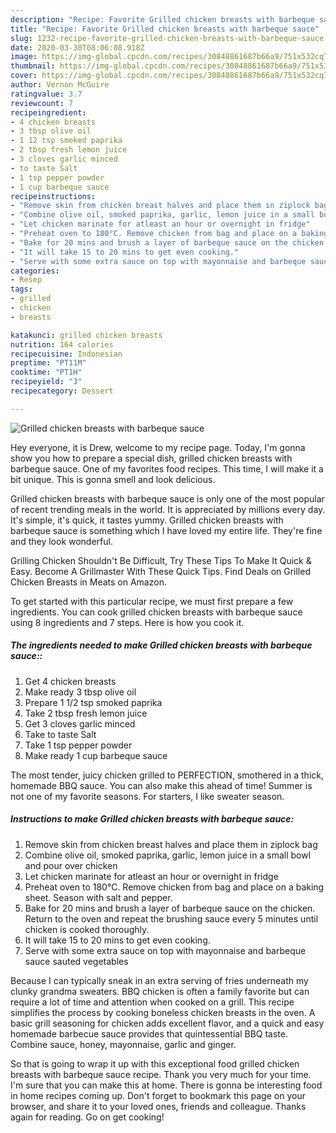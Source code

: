 ```yaml
---
description: "Recipe: Favorite Grilled chicken breasts with barbeque sauce"
title: "Recipe: Favorite Grilled chicken breasts with barbeque sauce"
slug: 1232-recipe-favorite-grilled-chicken-breasts-with-barbeque-sauce
date: 2020-03-30T08:06:08.918Z
image: https://img-global.cpcdn.com/recipes/30848861687b66a9/751x532cq70/grilled-chicken-breasts-with-barbeque-sauce-recipe-main-photo.jpg
thumbnail: https://img-global.cpcdn.com/recipes/30848861687b66a9/751x532cq70/grilled-chicken-breasts-with-barbeque-sauce-recipe-main-photo.jpg
cover: https://img-global.cpcdn.com/recipes/30848861687b66a9/751x532cq70/grilled-chicken-breasts-with-barbeque-sauce-recipe-main-photo.jpg
author: Vernon McGuire
ratingvalue: 3.7
reviewcount: 7
recipeingredient:
- 4 chicken breasts
- 3 tbsp olive oil
- 1 12 tsp smoked paprika
- 2 tbsp fresh lemon juice
- 3 cloves garlic minced
- to taste Salt
- 1 tsp pepper powder
- 1 cup barbeque sauce
recipeinstructions:
- "Remove skin from chicken breast halves and place them in ziplock bag"
- "Combine olive oil, smoked paprika, garlic, lemon juice in a small bowl and pour over chicken"
- "Let chicken marinate for atleast an hour or overnight in fridge"
- "Preheat oven to 180°C. Remove chicken from bag and place on a baking sheet. Season with salt and pepper."
- "Bake for 20 mins and brush a layer of barbeque sauce on the chicken. Return to the oven and repeat the brushing sauce every 5 minutes until chicken is cooked thoroughly."
- "It will take 15 to 20 mins to get even cooking."
- "Serve with some extra sauce on top with mayonnaise and barbeque sauce sauted vegetables"
categories:
- Resep
tags:
- grilled
- chicken
- breasts

katakunci: grilled chicken breasts
nutrition: 164 calories
recipecuisine: Indonesian
preptime: "PT11M"
cooktime: "PT1H"
recipeyield: "3"
recipecategory: Dessert

---
```



![Grilled chicken breasts with barbeque sauce](https://img-global.cpcdn.com/recipes/30848861687b66a9/751x532cq70/grilled-chicken-breasts-with-barbeque-sauce-recipe-main-photo.jpg)

Hey everyone, it is Drew, welcome to my recipe page. Today, I'm gonna show you how to prepare a special dish, grilled chicken breasts with barbeque sauce. One of my favorites food recipes. This time, I will make it a bit unique. This is gonna smell and look delicious.

Grilled chicken breasts with barbeque sauce is only one of the most popular of recent trending meals in the world. It is appreciated by millions every day. It's simple, it's quick, it tastes yummy. Grilled chicken breasts with barbeque sauce is something which I have loved my entire life. They're fine and they look wonderful.

Grilling Chicken Shouldn&#39;t Be Difficult, Try These Tips To Make It Quick &amp; Easy. Become A Grillmaster With These Quick Tips. Find Deals on Grilled Chicken Breasts in Meats on Amazon.


To get started with this particular recipe, we must first prepare a few ingredients. You can cook grilled chicken breasts with barbeque sauce using 8 ingredients and 7 steps. Here is how you cook it.

##### The ingredients needed to make Grilled chicken breasts with barbeque sauce::

1. Get 4 chicken breasts
1. Make ready 3 tbsp olive oil
1. Prepare 1 1/2 tsp smoked paprika
1. Take 2 tbsp fresh lemon juice
1. Get 3 cloves garlic minced
1. Take to taste Salt
1. Take 1 tsp pepper powder
1. Make ready 1 cup barbeque sauce


The most tender, juicy chicken grilled to PERFECTION, smothered in a thick, homemade BBQ sauce. You can also make this ahead of time! Summer is not one of my favorite seasons. For starters, I like sweater season. 

##### Instructions to make Grilled chicken breasts with barbeque sauce:

1. Remove skin from chicken breast halves and place them in ziplock bag
1. Combine olive oil, smoked paprika, garlic, lemon juice in a small bowl and pour over chicken
1. Let chicken marinate for atleast an hour or overnight in fridge
1. Preheat oven to 180°C. Remove chicken from bag and place on a baking sheet. Season with salt and pepper.
1. Bake for 20 mins and brush a layer of barbeque sauce on the chicken. Return to the oven and repeat the brushing sauce every 5 minutes until chicken is cooked thoroughly.
1. It will take 15 to 20 mins to get even cooking.
1. Serve with some extra sauce on top with mayonnaise and barbeque sauce sauted vegetables


Because I can typically sneak in an extra serving of fries underneath my clunky grandma sweaters. BBQ chicken is often a family favorite but can require a lot of time and attention when cooked on a grill. This recipe simplifies the process by cooking boneless chicken breasts in the oven. A basic grill seasoning for chicken adds excellent flavor, and a quick and easy homemade barbecue sauce provides that quintessential BBQ taste. Combine sauce, honey, mayonnaise, garlic and ginger. 

So that is going to wrap it up with this exceptional food grilled chicken breasts with barbeque sauce recipe. Thank you very much for your time. I'm sure that you can make this at home. There is gonna be interesting food in home recipes coming up. Don't forget to bookmark this page on your browser, and share it to your loved ones, friends and colleague. Thanks again for reading. Go on get cooking!
